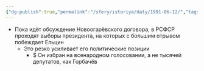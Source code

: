 ```yaml
---
{"dg-publish":true,"permalink":"/sfery/istoriya/daty/1991-06-12/","tags":["История"]}
---
```


- Пока идёт обсуждение Новоогарёвского договора, в РСФСР проходят выборы президента, на которых с большим отрывом побеждает Ельцин
	- Это резко усиливает его политические позиции 
		- $ Он избран на всенародном голосовании, а не тысячей депутатов, как Горбачёв 